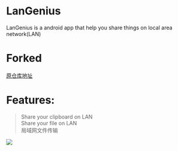 # LanGenius
LanGenius is a android app that help you share things on local area network(LAN)

# Forked
<a href="https://github.com/zhangtao103239/LanGenius-android">原仓库地址</a>

# Features:
> Share your clipboard on LAN<br>
Share your file on LAN<br>
局域网文件传输<br>
<img src="http://image.coolapk.com/apk_image/2017/0416/Screenshot_20170416-181156-for-135087-o_1bdq9v3pn1c36pcg119n1uegmgqu-uid-749588.png.t.jpg">

